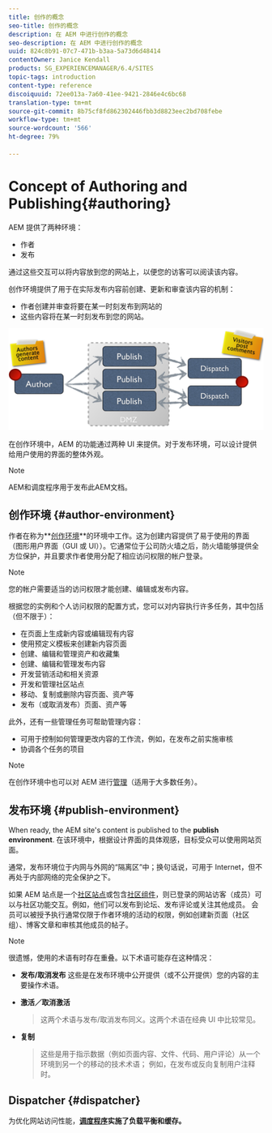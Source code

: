 ```yaml
---
title: 创作的概念
seo-title: 创作的概念
description: 在 AEM 中进行创作的概念
seo-description: 在 AEM 中进行创作的概念
uuid: 824c8b91-07c7-471b-b3aa-5a73d6d48414
contentOwner: Janice Kendall
products: SG_EXPERIENCEMANAGER/6.4/SITES
topic-tags: introduction
content-type: reference
discoiquuid: 72ee013a-7a60-41ee-9421-2846e4c6bc68
translation-type: tm+mt
source-git-commit: 8b75cf8fd862302446fbb3d8823eec2bd708febe
workflow-type: tm+mt
source-wordcount: '566'
ht-degree: 79%

---
```



# Concept of Authoring and Publishing{#authoring}

AEM 提供了两种环境：

* 作者
* 发布

通过这些交互可以将内容放到您的网站上，以便您的访客可以阅读该内容。

创作环境提供了用于在实际发布内容前创建、更新和审查该内容的机制：

* 作者创建并审查将要在某一时刻发布到网站的
* 这些内容将在某一时刻发布到您的网站。

![chlimage_1-289](assets/chlimage_1-289.png)

在创作环境中，AEM 的功能通过两种 UI 来提供。对于发布环境，可以设计提供给用户使用的界面的整体外观。

>[!NOTE]
>
>AEM和调度程序用于发布此AEM文档。

## 创作环境 {#author-environment}

作者在称为&#x200B;**[创作环境](/help/sites-authoring/home.md)**的环境中工作。这为创建内容提供了易于使用的界面（图形用户界面（GUI 或 UI））。它通常位于公司防火墙之后，防火墙能够提供全方位保护，并且要求作者使用分配了相应访问权限的帐户登录。

>[!NOTE]
>
>您的帐户需要适当的访问权限才能创建、编辑或发布内容。

根据您的实例和个人访问权限的配置方式，您可以对内容执行许多任务，其中包括（但不限于）：

* 在页面上生成新内容或编辑现有内容
* 使用预定义模板来创建新内容页面
* 创建、编辑和管理资产和收藏集
* 创建、编辑和管理发布内容
* 开发营销活动和相关资源
* 开发和管理社区站点
* 移动、复制或删除内容页面、资产等
* 发布（或取消发布）页面、资产等

此外，还有一些管理任务可帮助管理内容：

* 可用于控制如何管理更改内容的工作流，例如，在发布之前实施审核
* 协调各个任务的项目

>[!NOTE]
>
>在创作环境中也可以对 AEM 进行[管理](/help/sites-administering/home.md)（适用于大多数任务）。

## 发布环境 {#publish-environment}

When ready, the AEM site&#39;s content is published to the **publish environment**. 在该环境中，根据设计界面的具体观感，目标受众可以使用网站页面。

通常，发布环境位于内网与外网的“隔离区”中；换句话说，可用于 Internet，但不再处于内部网络的完全保护之下。

如果 AEM 站点是一个[社区站点](/help/communities/overview.md)或包含[社区组件](/help/communities/author-communities.md)，则已登录的网站访客（成员）可以与社区功能交互。例如，他们可以发布到论坛、发布评论或关注其他成员。 会员可以被授予执行通常仅限于作者环境的活动的权限，例如创建新页面（社区组）、博客文章和审核其他成员的帖子。

>[!NOTE]
>
>很遗憾，使用的术语有时存在重叠。以下术语可能存在这种情况：
>
>* **发布/取消发布**
   >  这些是在发布环境中公开提供（或不公开提供）您的内容的主要操作术语。
   >
   >
* **激活／取消激活**
   >  这两个术语与发布/取消发布同义。这两个术语在经典 UI 中比较常见。
   >
   >
* **复制**
   >  这些是用于指示数据（例如页面内容、文件、代码、用户评论）从一个环境到另一个的移动的技术术语； 例如，在发布或反向复制用户注释时。
>



## Dispatcher {#dispatcher}

为优化网站访问性能，**[调度程序](https://helpx.adobe.com/experience-manager/dispatcher/user-guide.html)实施了负载平衡和缓存。**
